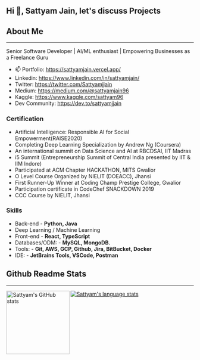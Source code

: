 ## Hi 👋, Sattyam Jain, let's discuss Projects

## About Me ##
----------------------------------------------------------------------------------------------------------------------------
Senior Software Developer | AI/ML enthusiast | Empowering Businesses as a Freelance Guru

- 📫 Portfolio: https://sattyamjain.vercel.app/
- Linkedin: https://www.linkedin.com/in/sattyamjain/
- Twitter: https://twitter.com/Sattyamjjain
- Medium: https://medium.com/@sattyamjain96
- Kaggle: https://www.kaggle.com/sattyam96
- Dev Community: https://dev.to/sattyamjjain

### Certification ###
- Artificial Intelligence: Responsible AI for Social Empowerment(RAISE2020)
- Completing Deep Learning Specialization by Andrew Ng (Coursera)
- An international summit on Data Science and AI at RBCDSAI, IIT Madras
- i5 Summit (Entrepreneurship Summit of Central India presented by IIT & IIM Indore)
- Participated at ACM Chapter HACKATHON, MITS Gwalior
- O Level Course Organized by NIELIT (DOEACC), Jhansi
- First Runner-Up Winner at Coding Champ Prestige College, Gwalior
- Participation certificate in CodeChef SNACKDOWN 2019
- CCC Course by NIELIT, Jhansi

### Skills ###
- Back-end  - **Python, Java**
- Deep Learning / Machine Learning
- Front-end - **React, TypeScript**
- Databases/ODM: - **MySQL, MongoDB.**
- Tools: - **Git, AWS, GCP, Github, Jira, BitBucket, Docker**
- IDE: - **JetBrains Tools, VSCode, Postman**

## Github Readme Stats ##
----------------------------------------------------------------------------------------------------------------------------
<a href="https://profile-summary-for-github.com/user/sattyamjjain">
  <img align="left" height="170px" src="https://github-readme-stats.vercel.app/api?username=sattyamjjain&show_icons=true&line_height=27&count_private=true&include_all_commits=true" alt="Sattyam's GitHub stats"/>
  <img src="https://github-readme-stats.vercel.app/api/top-langs/?username=sattyamjjain&hide_langs_below=5&layout=compact" alt="Sattyam's language stats"/>
</a>
